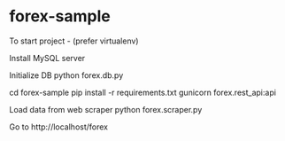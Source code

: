 # forex-sample

To start project - (prefer virtualenv)

Install MySQL server

Initialize DB
python forex.db.py

cd forex-sample
pip install -r requirements.txt
gunicorn forex.rest_api:api

Load data from web scraper
python forex.scraper.py

Go to http://localhost/forex
